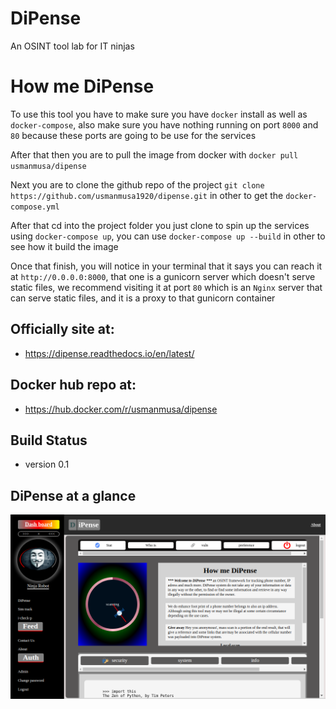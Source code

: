 
# DiPense

An OSINT tool lab for IT ninjas

# How me DiPense
To use this tool you have to make sure you have `docker` install as well as `docker-compose`, also make sure you have nothing running on port `8000` and `80` because these ports are going to be use for the services

After that then you are to pull the image from docker with
`docker pull usmanmusa/dipense`

Next you are to clone the github repo of the project
`git clone https://github.com/usmanmusa1920/dipense.git`
in other to get the
`docker-compose.yml`

After that cd into the project folder you just clone to spin up the services using
`docker-compose up`, you can use `docker-compose up --build` in other to see how it build the image

Once that finish, you will notice in your terminal that it says you can reach it at
`http://0.0.0.0:8000`,
that one is a gunicorn server which doesn't serve static files,
we recommend visiting it at port
`80`
which is an
`Nginx`
server that can serve static files, and it is a proxy to that gunicorn container

## Officially site at:

- https://dipense.readthedocs.io/en/latest/

## Docker hub repo at:

- https://hub.docker.com/r/usmanmusa/dipense

## Build Status
- version 0.1

## DiPense at a glance

![DiPense at a glance](docs/screen-shot.png)
